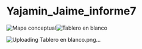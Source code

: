 # Yajamin_Jaime_informe7

![Mapa conceptual](https://user-images.githubusercontent.com/106272493/184998943-862ae791-8542-410b-96c2-65faa706aa47.png)![Tablero en blanco](https://user-images.githubusercontent.com/106272493/184998980-bd493da1-e3b9-4691-a791-2e75228c2ae2.png)

![Uploading Tablero en blanco.png…]()

